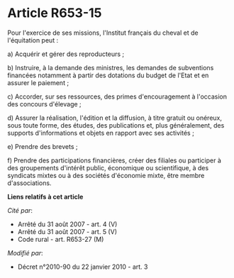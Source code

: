 # Article R653-15

Pour l'exercice de ses missions, l'Institut français du cheval et de l'équitation peut : 

a) Acquérir et gérer des reproducteurs ; 

b) Instruire, à la demande des ministres, les demandes de subventions financées notamment à partir des dotations du budget de
l'Etat et en assurer le paiement ; 

c) Accorder, sur ses ressources, des primes d'encouragement à l'occasion des concours d'élevage ; 

d) Assurer la réalisation, l'édition et la diffusion, à titre gratuit ou onéreux, sous toute forme, des études, des
publications et, plus généralement, des supports d'informations et objets en rapport avec ses activités ; 

e) Prendre des brevets ; 

f) Prendre des participations financières, créer des filiales ou participer à des groupements d'intérêt public, économique ou
scientifique, à des syndicats mixtes ou à des sociétés d'économie mixte, être membre d'associations.

**Liens relatifs à cet article**

_Cité par_:

  - Arrêté du 31 août 2007 - art. 4 (V)
  - Arrêté du 31 août 2007 - art. 5 (V)
  - Code rural - art. R653-27 (M)

_Modifié par_:

  - Décret n°2010-90 du 22 janvier 2010 - art. 3
